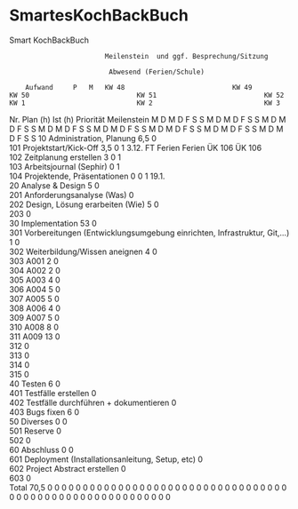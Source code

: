 # SmartesKochBackBuch
Smart KochBackBuch																																																													
																																																													
							Meilenstein  und ggf. Besprechung/Sitzung																																																						
																																																													
							 Abwesend (Ferien/Schule)																																																						
																																																													
		Aufwand		P	M	KW 48							KW 49							KW 50							KW 51							KW 52							KW 1							KW 2							KW 3						
Nr.		Plan (h)	Ist (h)	Priorität	Meilenstein	M	D	M	D	F	S	S	M	D	M	D	F	S	S	M	D	M	D	F	S	S	M	D	M	D	F	S	S	M	D	M	D	F	S	S	M	D	M	D	F	S	S	M	D	M	D	F	S	S	M	D	M	D	F	S	S
10	Administration, Planung	6,5	0																																																										
101	Projektstart/Kick-Off	3,5	0	1	3.12.										FT															Ferien				Ferien									ÜK 106							ÜK 106											
102	Zeitplanung erstellen	3	0	1								 							 																																										
103	Arbeitsjournal (Sephir)		0	1																																																									
104	Projektende, Präsentationen	0	0	1	19.1.																																																								
20	Analyse & Design	5	0																																																										
201	Anforderungsanalyse  (Was)		0																																																										
202	Design, Lösung erarbeiten (Wie)	5	0																																																										
203			0																																																										
30	Implementation	53	0																																																										
301	Vorbereitungen (Entwicklungsumgebung einrichten, Infrastruktur, Git,...)	1	0																																																										
302	Weiterbildung/Wissen aneignen	4	0																																																										
303	A001	2	0																																																										
304	A002	2	0																																																										
305	A003	4	0																																																										
306	A004	5	0																																																										
307	A005	5	0																																																										
308	A006	4	0																																																										
309	A007	5	0																																																										
310	A008	8	0																																																										
311	A009	13	0																																																										
312			0																																																										
313			0																																																										
314			0																																																										
315			0																																																										
40	Testen	6	0																																																										
401	Testfälle erstellen		0																																																										
402	Testfälle durchführen + dokumentieren		0																																																										
403	Bugs fixen	6	0																																																										
50	Diverses	0	0																																																										
501	Reserve		0																																																										
502			0																																																										
60	Abschluss	0	0																																																										
601	Deployment  (Installationsanleitung, Setup, etc)		0																																																										
602	Project Abstract erstellen		0																																																										
603			0																																																										
	Total	70,5	0			0	0	0	0	0	0	0	0	0	0	0	0	0	0	0	0	0	0	0	0	0	0	0	0	0	0	0	0	0	0	0	0	0	0	0	0	0	0	0	0	0	0	0	0	0	0	0	0	0	0	0	0	0	0	0	0
